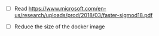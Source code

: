  - [ ] Read https://www.microsoft.com/en-us/research/uploads/prod/2018/03/faster-sigmod18.pdf

 - [ ] Reduce the size of the docker image

